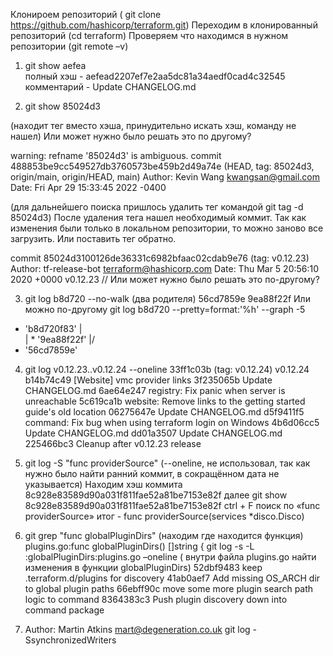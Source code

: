 Клонироем репозиторий ( git clone https://github.com/hashicorp/terraform.git)
Переходим в клонированный репозиторий (cd terraform)
Проверяем что находимся в нужном репозитории (git remote –v)


1)	git show aefea                                                     
полный хэш - aefead2207ef7e2aa5dc81a34aedf0cad4c32545
комментарий - Update CHANGELOG.md


2)	git show 85024d3 

(находит тег вместо хэша, принудительно искать хэш, команду не нашел)
Или может нужно было решать это по другому?

warning: refname '85024d3' is ambiguous.
commit 488853be9cc549527db3760573be459b2d49a74e (HEAD, tag: 85024d3, origin/main, origin/HEAD, main)
Author: Kevin Wang <kwangsan@gmail.com>
Date:   Fri Apr 29 15:33:45 2022 -0400

(для дальнейшего поиска пришлось удалить тег командой git tag -d 85024d3)
После удаления тега нашел необходимый коммит. Так как изменения были только в локальном репозитории, то можно заново все загрузить. Или поставить тег обратно.

commit 85024d3100126de36331c6982bfaac02cdab9e76 (tag: v0.12.23)
Author: tf-release-bot <terraform@hashicorp.com>
Date:   Thu Mar 5 20:56:10 2020 +0000
v0.12.23
 // Или может нужно было решать это по-другому?


3) git log b8d720 --no-walk  (два родителя)
56cd7859e
9ea88f22f
Или можно по-другому
git log b8d720 --pretty=format:'%h' --graph -5
*   'b8d720f83'
|\
| * '9ea88f22f'
|/
*   '56cd7859e'


4) git log  v0.12.23..v0.12.24  --oneline
33ff1c03b (tag: v0.12.24) v0.12.24
b14b74c49 [Website] vmc provider links
3f235065b Update CHANGELOG.md
6ae64e247 registry: Fix panic when server is unreachable
5c619ca1b website: Remove links to the getting started guide's old location
06275647e Update CHANGELOG.md
d5f9411f5 command: Fix bug when using terraform login on Windows
4b6d06cc5 Update CHANGELOG.md
dd01a3507 Update CHANGELOG.md
225466bc3 Cleanup after v0.12.23 release


5) git log -S "func providerSource" 
(--oneline, не использовал, так как нужно было найти ранний коммит, в сокращённом дата не указывается)
Находим хэш коммита 8c928e83589d90a031f811fae52a81be7153e82f
далее
git show 8c928e83589d90a031f811fae52a81be7153e82f
ctrl + F поиск по «func providerSource»
итог - func providerSource(services *disco.Disco)


6) git grep "func globalPluginDirs" (находим где находится функция)
plugins.go:func globalPluginDirs() []string {
git log -s -L :globalPluginDirs:plugins.go –oneline 
( внутри файла plugins.go  найти изменения в функции globalPluginDirs)
52dbf9483 keep .terraform.d/plugins for discovery
41ab0aef7 Add missing OS_ARCH dir to global plugin paths
66ebff90c move some more plugin search path logic to command
8364383c3 Push plugin discovery down into command package

7) Author: Martin Atkins <mart@degeneration.co.uk>
    git log -SsynchronizedWriters
 
